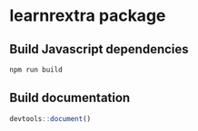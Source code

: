 # learnrextra package

## Build Javascript dependencies

```bash
npm run build
```

## Build documentation

```r
devtools::document()
```
